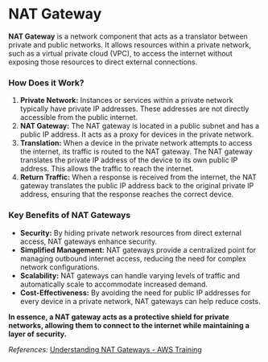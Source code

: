 # NAT Gateway

**NAT Gateway** is a network component that acts as a translator between private and public networks. It allows resources within a private network, such as a virtual private cloud (VPC), to access the internet without exposing those resources to direct external connections.

### How Does it Work?
1. **Private Network:** Instances or services within a private network typically have private IP addresses. These addresses are not directly accessible from the public internet.
2. **NAT Gateway:** The NAT gateway is located in a public subnet and has a public IP address. It acts as a proxy for devices in the private network.
3. **Translation:** When a device in the private network attempts to access the internet, its traffic is routed to the NAT gateway. The NAT gateway translates the private IP address of the device to its own public IP address. This allows the traffic to reach the internet.
4. **Return Traffic:** When a response is received from the internet, the NAT gateway translates the public IP address back to the original private IP address, ensuring that the response reaches the correct device.

### Key Benefits of NAT Gateways
* **Security:** By hiding private network resources from direct external access, NAT gateways enhance security.
* **Simplified Management:** NAT gateways provide a centralized point for managing outbound internet access, reducing the need for complex network configurations.
* **Scalability:** NAT gateways can handle varying levels of traffic and automatically scale to accommodate increased demand.
* **Cost-Effectiveness:** By avoiding the need for public IP addresses for every device in a private network, NAT gateways can help reduce costs.

**In essence, a NAT gateway acts as a protective shield for private networks, allowing them to connect to the internet while maintaining a layer of security.**

<em>References:</em> [Understanding NAT Gateways - AWS Training](https://www.youtube.com/watch?v=ujXr0i5EoHE)